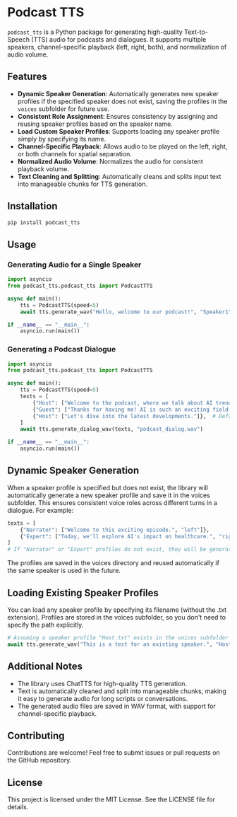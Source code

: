 # Podcast TTS

`podcast_tts` is a Python package for generating high-quality Text-to-Speech (TTS) audio for podcasts and dialogues. It supports multiple speakers, channel-specific playback (left, right, both), and normalization of audio volume.

## Features

- **Dynamic Speaker Generation**: Automatically generates new speaker profiles if the specified speaker does not exist, saving the profiles in the `voices` subfolder for future use.
- **Consistent Role Assignment**: Ensures consistency by assigning and reusing speaker profiles based on the speaker name.
- **Load Custom Speaker Profiles**: Supports loading any speaker profile simply by specifying its name.
- **Channel-Specific Playback**: Allows audio to be played on the left, right, or both channels for spatial separation.
- **Normalized Audio Volume**: Normalizes the audio for consistent playback volume.
- **Text Cleaning and Splitting**: Automatically cleans and splits input text into manageable chunks for TTS generation.


## Installation

```bash
pip install podcast_tts
```

## Usage

### Generating Audio for a Single Speaker

```python 
import asyncio
from podcast_tts.podcast_tts import PodcastTTS

async def main():
    tts = PodcastTTS(speed=5)
    await tts.generate_wav("Hello, welcome to our podcast!", "Speaker1", "output.wav")

if __name__ == "__main__":
    asyncio.run(main())
``` 

### Generating a Podcast Dialogue

```python 
import asyncio
from podcast_tts.podcast_tts import PodcastTTS

async def main():
    tts = PodcastTTS(speed=5)
    texts = [
        {"Host": ["Welcome to the podcast, where we talk about AI trends.", "left"]},
        {"Guest": ["Thanks for having me! AI is such an exciting field.", "right"]},
        {"Host": ["Let's dive into the latest developments."]},  # Defaults to both channels
    ]
    await tts.generate_dialog_wav(texts, "podcast_dialog.wav")

if __name__ == "__main__":
    asyncio.run(main())
``` 

## Dynamic Speaker Generation

When a speaker profile is specified but does not exist, the library will automatically generate a new speaker profile and save it in the voices subfolder. This ensures consistent voice roles across different turns in a dialogue.
For example:

```python
texts = [
    {"Narrator": ["Welcome to this exciting episode.", "left"]},
    {"Expert": ["Today, we'll explore AI's impact on healthcare.", "right"]},
]
# If "Narrator" or "Expert" profiles do not exist, they will be generated dynamically.
```

The profiles are saved in the voices directory and reused automatically if the same speaker is used in the future.


## Loading Existing Speaker Profiles

You can load any speaker profile by specifying its filename (without the .txt extension). Profiles are stored in the voices subfolder, so you don't need to specify the path explicitly.

```python
# Assuming a speaker profile "Host.txt" exists in the voices subfolder
await tts.generate_wav("This is a test for an existing speaker.", "Host", "existing_speaker.wav")
```

## Additional Notes

- The library uses ChatTTS for high-quality TTS generation.
- Text is automatically cleaned and split into manageable chunks, making it easy to generate audio for long scripts or conversations.
- The generated audio files are saved in WAV format, with support for channel-specific playback.

## Contributing

Contributions are welcome! Feel free to submit issues or pull requests on the GitHub repository.

## License
This project is licensed under the MIT License. See the LICENSE file for details.
